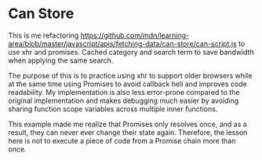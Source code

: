 # Can Store

This is me refactoring https://github.com/mdn/learning-area/blob/master/javascript/apis/fetching-data/can-store/can-script.js to use xhr and promises. Cached category and search term to save bandwidth when applying the same search.

The purpose of this is to practice using xhr to support older browsers while at the same time using Promises to avoid callback hell and improves code readability. My implementation is also less error-prone compared to the original implementation and makes debugging much easier by avoiding sharing function scope variables across multiple inner functions.

This example made me realize that Promises only resolves once, and as a result, they can never ever change their state again. Therefore, the lesson here is not to execute a piece of code from a Promise chain more than once.
